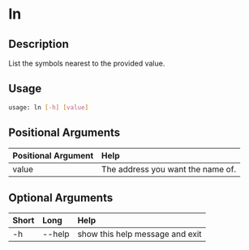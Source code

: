 <!-- THIS PART OF THIS FILE IS AUTOGENERATED. DO NOT MODIFY IT. See scripts/generate_docs.sh -->




# ln

## Description


List the symbols nearest to the provided value.
## Usage


```bash
usage: ln [-h] [value]

```
## Positional Arguments

|Positional Argument|Help|
| :--- | :--- |
|value|The address you want the name of.|

## Optional Arguments

|Short|Long|Help|
| :--- | :--- | :--- |
|-h|--help|show this help message and exit|

<!-- END OF AUTOGENERATED PART. Do not modify this line or the line below, they mark the end of the auto-generated part of the file. If you want to extend the documentation in a way which cannot easily be done by adding to the command help description, write below the following line. -->
<!-- ------------\>8---- ----\>8---- ----\>8------------ -->
